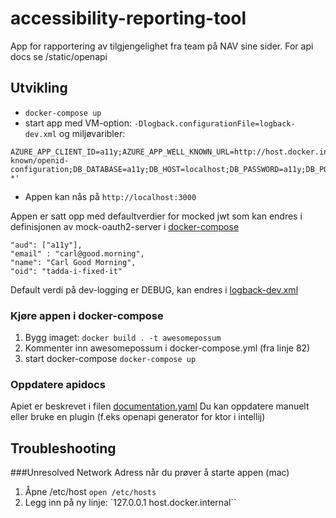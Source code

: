 # accessibility-reporting-tool

App for rapportering av tilgjengelighet fra team på NAV sine sider. For api docs se /static/openapi

## Utvikling

* `docker-compose up`
* start app med VM-option: `-Dlogback.configurationFile=logback-dev.xml` og miljøvaribler:

```
AZURE_APP_CLIENT_ID=a11y;AZURE_APP_WELL_KNOWN_URL=http://host.docker.internal:8080/issueissue/.well-known/openid-configuration;DB_DATABASE=a11y;DB_HOST=localhost;DB_PASSWORD=a11y;DB_PORT=5432;DB_USERNAME=postgres;CORS_ALLOWED_ORIGIN: *'
```
* Appen kan nås på `http://localhost:3000`

Appen er satt opp med defaultverdier for mocked jwt som kan endres i definisjonen av mock-oauth2-server
i [docker-compose](docker-compose.yml)

```
"aud": ["a11y"],
"email" : "carl@good.morning",
"name": "Carl Good Morning",
"oid": "tadda-i-fixed-it"
```

Default verdi på dev-logging er DEBUG, kan endres i [logback-dev.xml](app/src/main/resources/logback-dev.xml)

### Kjøre appen i docker-compose
1. Bygg imaget: `docker build . -t awesomepossum`
2. Kommenter inn awesomepossum i docker-compose.yml (fra linje 82)
3. start docker-compose `docker-compose up`

### Oppdatere apidocs
Apiet er beskrevet i filen [documentation.yaml](app/src/main/resources/static/openapi/documentation.yaml)
Du kan oppdatere manuelt eller bruke en plugin (f.eks openapi generator for ktor i intellij)

## Troubleshooting
###Unresolved Network Adress når du prøver å starte appen (mac)
1. Åpne /etc/host `open /etc/hosts`
2. Legg inn på ny linje: `127.0.0.1 host.docker.internal``

